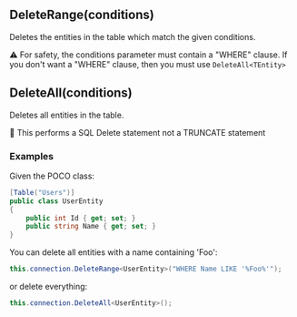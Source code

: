 ## DeleteRange<TEntity>(conditions)
Deletes the entities in the table which match the given conditions.

:warning: For safety, the conditions parameter must contain a "WHERE" clause. If you don't want a "WHERE" clause, then you must use `DeleteAll<TEntity>`

## DeleteAll<TEntity>(conditions)
Deletes all entities in the table.

:memo: This performs a SQL Delete statement not a TRUNCATE statement

### Examples
Given the POCO class:
```csharp
[Table("Users")]
public class UserEntity
{
    public int Id { get; set; }
    public string Name { get; set; }
}
```

You can delete all entities with a name containing 'Foo':
```csharp
this.connection.DeleteRange<UserEntity>("WHERE Name LIKE '%Foo%'");
```

or delete everything:
```csharp
this.connection.DeleteAll<UserEntity>();
```